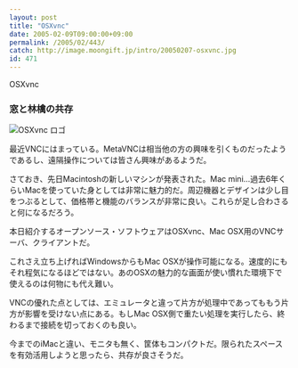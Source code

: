 ```yaml
---
layout: post
title: "OSXvnc"
date: 2005-02-09T09:00:00+09:00
permalink: /2005/02/443/
catch: http://image.moongift.jp/intro/20050207-osxvnc.jpg
id: 471
---
```

OSXvnc  
<!--more-->

### 窓と林檎の共存
  

![OSXvnc ロゴ](http://image.moongift.jp/intro/20050207-osxvnc.jpg "OSXvnc ロゴ")

  

最近VNCにはまっている。MetaVNCは相当他の方の興味を引くものだったようであるし、遠隔操作については皆さん興味があるようだ。

  

さておき、先日Macintoshの新しいマシンが発表された。Mac mini…過去6年くらいMacを使っていた身としては非常に魅力的だ。周辺機器とデザインは少し目をつぶるとして、価格帯と機能のバランスが非常に良い。これらが足し合わさると何になるだろう。

  

本日紹介するオープンソース・ソフトウェアはOSXvnc、Mac OSX用のVNCサーバ、クライアントだ。

  

これさえ立ち上げればWindowsからもMac OSXが操作可能になる。速度的にもそれ程気になるほどではない。あのOSXの魅力的な画面が使い慣れた環境下で使えるのは何物にも代え難い。

  

VNCの優れた点としては、エミュレータと違って片方が処理中であってももう片方が影響を受けない点にある。もしMac OSX側で重たい処理を実行したら、終わるまで接続を切っておくのも良い。

  

今までのiMacと違い、モニタも無く、筐体もコンパクトだ。限られたスペースを有効活用しようと思ったら、共存が良さそうだ。

